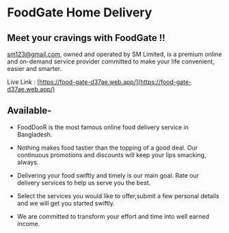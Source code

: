 # FoodGate Home Delivery

## Meet your cravings with FoodGate !!

sm123@gmail.com, owned and operated by SM Limited, is a premium online and on-demand service provider committed to make your life convenient, easier and smarter.

Live Link : [https://food-gate-d37ae.web.app/](https://food-gate-d37ae.web.app/)

## Available-

- FoodDooR is the most famous online food delivery service in Bangladesh.

- Nothing makes food tastier than the topping of a good deal. Our continuous promotions and discounts will keep your lips smacking, always.

- Delivering your food swiftly and timely is our main goal. Rate our delivery services to help us serve you the best.

- Select the services you would like to offer,submit a few personal details and we will get you started swiftly.
- We are committed to transform your effort and time into well earned income.
